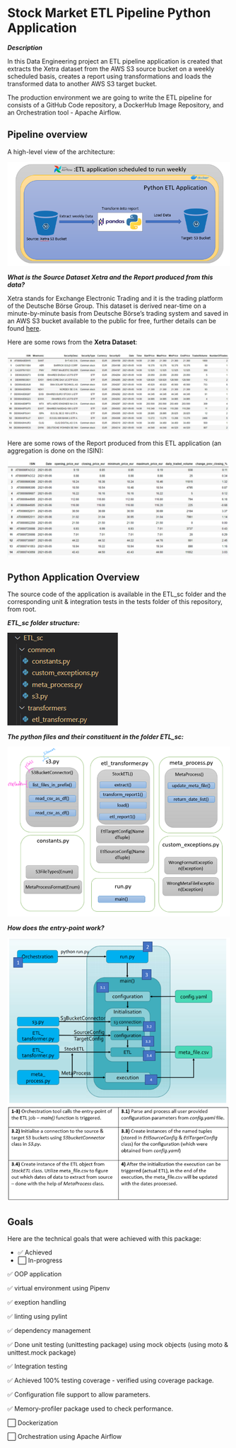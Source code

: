 # Stock Market ETL Pipeline Python Application

***Description***

In this Data Engineering project an ETL pipeline application is created that extracts the Xetra dataset from the AWS S3 source bucket on a weekly scheduled basis, creates a report using transformations and loads the transformed data to another AWS S3 target bucket.

The production environment we are going to write the ETL pipeline for consists of a GitHub Code repository, a DockerHub Image Repository, and an Orchestration tool - Apache Airflow.

## Pipeline overview

A high-level view of the architecture:

![line of code](github_pics/ETL_app_architecture.PNG)

***What is the Source Dataset Xetra and the Report produced from this data?***

Xetra stands for Exchange Electronic Trading and it is the trading platform of the Deutsche Börse Group. This dataset is derived near-time on a minute-by-minute basis from Deutsche Börse’s trading system and saved in an AWS S3 bucket available to the public for free, further details can be found [here](https://github.com/Deutsche-Boerse/dbg-pds).

Here are some rows from the **Xetra Dataset**:

![line of code](github_pics/reportx.PNG)

Here are some rows of the Report produced from this ETL application (an aggregation is done on the ISIN):

![line of code](github_pics/xetra.PNG)

## Python Application Overview

The source code of the application is available in the ETL_sc folder and the corresponding unit & integration tests in the tests folder of this repository, from root.

***ETL_sc folder structure:***

![line of code](github_pics/folder.PNG)

***The python files and their constituent in the folder ETL_sc:***

![line of code](github_pics/ETL_classes_methods_overview.PNG)

***How does the entry-point work?***

![line of code](github_pics/ETL_app_flow.PNG)

## Goals

Here are the technical goals that were achieved with this package:

- :white_check_mark: Achieved
- :white_large_square: In-progress

:white_check_mark: OOP application

:white_check_mark: virtual environment using Pipenv

:white_check_mark: exeption handling

:white_check_mark: linting using pylint

:white_check_mark: dependency management

:white_check_mark: Done unit testing (unittesting package) using mock objects (using moto & unittest.mock package)

:white_check_mark: Integration testing

:white_check_mark: Achieved 100% testing coverage - verified using coverage package.

:white_check_mark: Configuration file support to allow parameters.

:white_check_mark: Memory-profiler package used to check performance.

:white_large_square: Dockerization

:white_large_square: Orchestration using Apache Airflow





